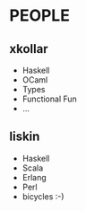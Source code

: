 PEOPLE
======

xkollar
-------

* Haskell
* OCaml
* Types
* Functional Fun
* ...

liskin
------

* Haskell
* Scala
* Erlang
* Perl
* bicycles :-)
